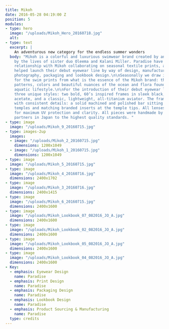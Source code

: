 ```yaml
---
title: Mikoh
date: 2016-05-28 04:19:00 Z
position: 5
modules:
- type: hero
  image: "/uploads/Mikoh_Hero_20160718.jpg"
  alt: 
- type: text
  excerpt: |
    An adventurous new category for the endless summer wonders
  body: "Mikoh is a colorful and luxurious swimwear brand created by and inspired
    by the lives of sister duo Oleema and Kalani Miller. Paradise have a longstanding
    relationship with Mikoh collaborating on seasonal textile prints, and in 2015
    helped launch their debut eyewear line by way of design, manufacturing, product
    photography, packaging and lookbook design.\n\nSeasonally we draw inspiration
    for the swim prints from what is the essence of the Mikoh brand: the textures,
    patterns, colors and beautiful nuances of the ocean and flora found in an eternally
    aquatic lifestyle.\n\nFor the introduction of their debut eyewear line we created
    three unique styles: two bold, 60’s inspired frames in sleek black, kelp and sand
    acetate, and a classic, lightweight, all-titanium aviator. The frames were unified
    with consistent details: a solid machined and polished bar sitting low on the
    temples and matching branded inserts at the temple tips. All lenses are polarized
    for maximum UV protection and clarity. All pieces were handmade by our manufacturing
    partners in Japan to the highest quality standards. "
- type: image
  image: "/uploads/Mikoh_9_20160715.jpg"
- type: images-2up
  images:
  - image: "/uploads/Mikoh_2_20160715.jpg"
    dimensions: 1200x1049
  - image: "/uploads/Mikoh_1_20160715.jpg"
    dimensions: 1200x1049
- type: image
  image: "/uploads/Mikoh_5_20160715.jpg"
- type: image
  image: "/uploads/Mikoh_4_20160716.jpg"
  dimensions: 2400x1702
- type: image
  image: "/uploads/Mikoh_3_20160716.jpg"
  dimensions: 2400x1415
- type: image
  image: "/uploads/Mikoh_6_20160715.jpg"
  dimensions: 2400x1600
- type: image
  image: "/uploads/Mikoh_Lookbook_07_082016_JO_A.jpg"
  dimensions: 2400x1600
- type: image
  image: "/uploads/Mikoh_Lookbook_02_082016_JO_A.jpg"
  dimensions: 2400x1600
- type: image
  image: "/uploads/Mikoh_Lookbook_05_082016_JO_A.jpg"
  dimensions: 2400x1600
- type: image
  image: "/uploads/Mikoh_Lookbook_04_082016_JO_A.jpg"
  dimensions: 2400x1600
- Key:
  - emphasis: Eyewear Design
    name: Paradise
  - emphasis: Print Design
    name: Paradise
  - emphasis: Packaging Design
    name: Paradise
  - emphasis: Lookbook Design
    name: Paradise
  - emphasis: Product Sourcing & Manufacturing
    name: Paradise
  type: credits
---
```


